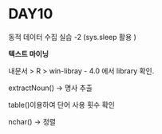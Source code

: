 # DAY10

동적 데이터 수집 실습 -2  (sys.sleep 활용 )

**텍스트 마이닝**

내문서 > R > win-libray - 4.0 에서 library 확인.

extractNoun() -> 명사 추출

table()이용하여 단어 사용 횟수 확인 

nchar() -> 정렬 

